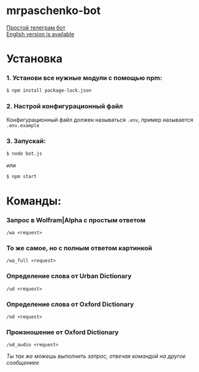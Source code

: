 # mrpaschenko-bot

[Простой телеграм бот](https://t.me/MrPaschenko_bot)  
[English version is available](https://github.com/MrPaschenko/mrpaschenko-bot/blob/master/README.md)

# Установка

### 1. Установи все нужные модули с помощью npm:
```bash
$ npm install package-lock.json
```
### 2. Настрой конфигурационный файл
Конфигурационный файл должен называться `.env`, пример называется `.env.example`
### 3. Запускай:
```bash
$ node bot.js
```
или
```bash
$ npm start
```

# Команды:

### Запрос в Wolfram|Alpha с простым ответом
```
/wa <request>
```

### То же самое, но с полным ответом картинкой
```
/wa_full <request>
```

### Определение слова от Urban Dictionary
```
/ud <request>
```
### Определение слова от Oxford Dictionary
```
/od <request>
```
### Произношение от Oxford Dictionary
```
/od_audio <request>
```

_Ты так же можешь выполнить запрос, отвечая командой на другое сообщениеe_

